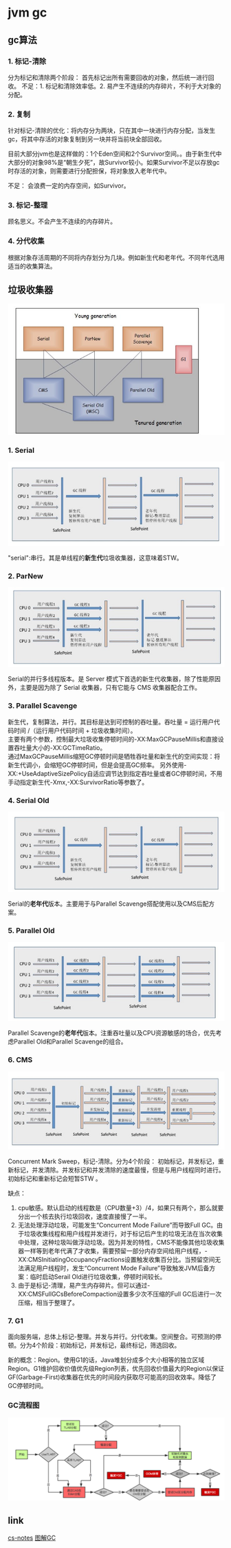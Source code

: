 # jvm gc


## gc算法

### 1. 标记-清除

分为标记和清除两个阶段： 首先标记出所有需要回收的对象，然后统一进行回收。
不足：1. 标记和清除效率低。2. 易产生不连续的内存碎片，不利于大对象的分配。


### 2. 复制

针对标记-清除的优化：将内存分为两块，只在其中一块进行内存分配，当发生gc，将其中存活的对象复制到另一块并将当前块全部回收。

目前大部分jvm也是这样做的：1个Eden空间和2个Survivor空间。。由于新生代中大部分的对象98%是“朝生夕死”，故Survivor较小。如果Survivor不足以存放gc时存活的对象，则需要进行分配担保，将对象放入老年代中。

不足： 会浪费一定的内存空间，如Survivor。

### 3. 标记-整理

顾名思义。不会产生不连续的内存碎片。

### 4. 分代收集 

根据对象存活周期的不同将内存划分为几块。例如新生代和老年代。不同年代选用适当的收集算法。


## 垃圾收集器

<img src="img/jvm-garbage-collector.jpg"/>

### 1. Serial

<img src="img/gc-serial.jpg"/>

"serial":串行。其是单线程的**新生代**垃圾收集器，这意味着STW。

### 2. ParNew

<img src="img/gc-parnew.jpg"/>

Serial的并行多线程版本。是 Server 模式下首选的新生代收集器，除了性能原因外，主要是因为除了 Serial 收集器，只有它能与 CMS 收集器配合工作。

### 3. Parallel Scavenge

新生代，复制算法，并行。其目标是达到可控制的吞吐量。吞吐量 = 运行用户代码时间 /（运行用户代码时间 + 垃圾收集时间）。   
主要有两个参数，控制最大垃圾收集停顿时间的-XX:MaxGCPauseMillis和直接设置吞吐量大小的-XX:GCTimeRatio。  
通过MaxGCPauseMillis缩短GC停顿时间是牺牲吞吐量和新生代的空间实现：将新生代调小，会缩短GC停顿时间，但是会提高GC频率。 
另外使用-XX:+UseAdaptiveSizePolicy自适应调节达到指定吞吐量或者GC停顿时间，不用手动指定新生代-Xmx,-XX:SurvivorRatio等参数了。

### 4. Serial Old

<img src="img/gc-serial-old.jpg"/>

Serial的**老年代**版本。主要用于与Parallel Scavenge搭配使用以及CMS后配方案。

### 5. Parallel Old

<img src="img/gc-parallel-old.jpg"/>

Parallel Scavenge的**老年代**版本。注重吞吐量以及CPU资源敏感的场合，优先考虑Parallel Old和Parallel Scavenge的组合。

### 6. CMS

<img src="img/gc-cms.jpg"/>

Concurrent Mark Sweep，标记-清除。分为4个阶段： 初始标记，并发标记，重新标记，并发清除。并发标记和并发清除的速度最慢，但是与用户线程同时进行。初始标记和重新标记会短暂STW	。

缺点：
1. cpu敏感。默认启动的线程数是（CPU数量+3）/4，如果只有两个，那么就要分出一个核去执行垃圾回收，速度直接慢了一半。
2. 无法处理浮动垃圾，可能发生“Concurrent Mode Failure”而导致Full GC。由于垃圾收集线程和用户线程并发进行，对于标记后产生的垃圾无法在当次收集中处理，这种垃圾叫做浮动垃圾。因为并发的特性，CMS不能像其他垃圾收集器一样等到老年代满了才收集，需要预留一部分内存空间给用户线程，-XX:CMSInitiatingOccupancyFractions设置触发收集百分比。当预留空间无法满足用户线程时，发生“Concurrent Mode Failure”导致触发JVM后备方案：临时启动Serail Old进行垃圾收集，停顿时间较长。
3. 由于是标记-清理，易产生内存碎片。但可以通过-XX:CMSFullGCsBeforeCompaction设置多少次不压缩的Full GC后进行一次压缩，相当于整理了。

### 7. G1

面向服务端，总体上标记-整理。并发与并行。分代收集。空间整合。可预测的停顿。分为4个阶段：初始标记，并发标记，最终标记，筛选回收。 

新的概念：Region。使用G1的话，Java堆划分成多个大小相等的独立区域Region。G1维护回收价值优先级Region列表，优先回收价值最大的Region以保证GF(Garbage-First)收集器在优先的时间段内获取尽可能高的回收效率。降低了GC停顿时间。


### GC流程图

<img src="img/YGC.png">


## link

[cs-notes](https://cyc2018.github.io/CS-Notes/#/notes/Java%20虚拟机)
[图解GC](https://xie.infoq.cn/article/9d4830f6c0c1e2df0753f9858)
